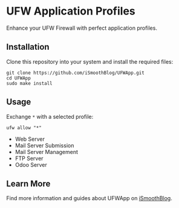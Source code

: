# UFW Application Profiles
Enhance your UFW Firewall with perfect application profiles.
## Installation
Clone this repository into your system and install the required files:
```
git clone https://github.com/iSmoothBlog/UFWApp.git
cd UFWApp
sudo make install
```
## Usage
Exchange `*` with a selected profile:
```
ufw allow "*"
```
* Web Server
* Mail Server Submission
* Mail Server Management
* FTP Server
* Odoo Server
## Learn More
Find more information and guides about UFWApp on [iSmoothBlog](http://www.ismoothblog.com/search/label/JekySimple?&max-results=5).
